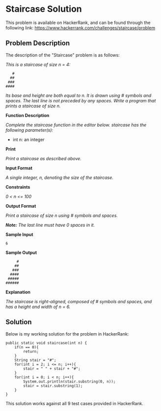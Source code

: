 # Staircase Solution

This problem is available on HackerRank, and can be found through the following link: https://www.hackerrank.com/challenges/staircase/problem

## Problem Description

The description of the "Staircase" problem is as follows:

*This is a staircase of size n = 4:*
```
   #
  ##
 ###
####
```
*Its base and height are both equal to n. It is drawn using # symbols and spaces. The last line is not preceded by any spaces.
Write a program that prints a staircase of size n.*

**Function Description**

*Complete the staircase function in the editor below.*
*staircase has the following parameter(s):*
- int n: an integer

**Print**

*Print a staircase as described above.*

**Input Format**

*A single integer, n, denoting the size of the staircase.*

**Constraints**

*0 < n <= 100*

**Output Format**

*Print a staircase of size n using # symbols and spaces.*

***Note:*** *The last line must have 0 spaces in it.*

**Sample Input**

```
6
```

**Sample Output**

```
     #
    ##
   ###
  ####
 #####
######
```

**Explanation**

*The staircase is right-aligned, composed of # symbols and spaces, and has a height and width of n = 6.*

## Solution

Below is my working solution for the problem in HackerRank:

```
public static void staircase(int n) {
    if(n == 0){
        return;
    }
    String stair = "#";
    for(int i = 2; i <= n; i++){
        stair = " " + stair + "#";
    }
    for(int i = 0; i < n; i++){
        System.out.println(stair.substring(0, n));
        stair = stair.substring(1);
    }
}
```

This solution works against all 9 test cases provided in HackerRank.
